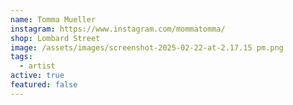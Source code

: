```yaml
---
name: Tomma Mueller
instagram: https://www.instagram.com/mommatomma/
shop: Lombard Street
image: /assets/images/screenshot-2025-02-22-at-2.17.15 pm.png
tags:
  - artist
active: true
featured: false
---
```

